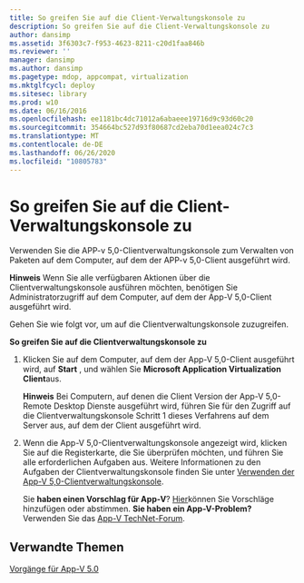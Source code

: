```yaml
---
title: So greifen Sie auf die Client-Verwaltungskonsole zu
description: So greifen Sie auf die Client-Verwaltungskonsole zu
author: dansimp
ms.assetid: 3f6303c7-f953-4623-8211-c20d1faa846b
ms.reviewer: ''
manager: dansimp
ms.author: dansimp
ms.pagetype: mdop, appcompat, virtualization
ms.mktglfcycl: deploy
ms.sitesec: library
ms.prod: w10
ms.date: 06/16/2016
ms.openlocfilehash: ee1181bc4dc71012a6abaeee19716d9c93d60c20
ms.sourcegitcommit: 354664bc527d93f80687cd2eba70d1eea024c7c3
ms.translationtype: MT
ms.contentlocale: de-DE
ms.lasthandoff: 06/26/2020
ms.locfileid: "10805783"
---
```

# So greifen Sie auf die Client-Verwaltungskonsole zu


Verwenden Sie die APP-v 5,0-Clientverwaltungskonsole zum Verwalten von Paketen auf dem Computer, auf dem der APP-v 5,0-Client ausgeführt wird.

**Hinweis**  Wenn Sie alle verfügbaren Aktionen über die Clientverwaltungskonsole ausführen möchten, benötigen Sie Administratorzugriff auf dem Computer, auf dem der App-V 5,0-Client ausgeführt wird.

 

Gehen Sie wie folgt vor, um auf die Clientverwaltungskonsole zuzugreifen.

**So greifen Sie auf die Clientverwaltungskonsole zu**

1.  Klicken Sie auf dem Computer, auf dem der App-V 5,0-Client ausgeführt wird, auf **Start** , und wählen Sie **Microsoft Application Virtualization Client**aus.

    **Hinweis**  Bei Computern, auf denen die Client Version der App-V 5,0-Remote Desktop Dienste ausgeführt wird, führen Sie für den Zugriff auf die Clientverwaltungskonsole Schritt 1 dieses Verfahrens auf dem Server aus, auf dem der Client ausgeführt wird.

     

2.  Wenn die App-V 5,0-Clientverwaltungskonsole angezeigt wird, klicken Sie auf die Registerkarte, die Sie überprüfen möchten, und führen Sie alle erforderlichen Aufgaben aus. Weitere Informationen zu den Aufgaben der Clientverwaltungskonsole finden Sie unter [Verwenden der App-V 5,0-Clientverwaltungskonsole](using-the-app-v-50-client-management-console.md).

    Sie **haben einen Vorschlag für App-V**? [Hier](http://appv.uservoice.com/forums/280448-microsoft-application-virtualization)können Sie Vorschläge hinzufügen oder abstimmen. **Sie haben ein App-V-Problem?** Verwenden Sie das [App-V TechNet-Forum](https://social.technet.microsoft.com/Forums/home?forum=mdopappv).

## Verwandte Themen


[Vorgänge für App-V 5.0](operations-for-app-v-50.md)

 

 





